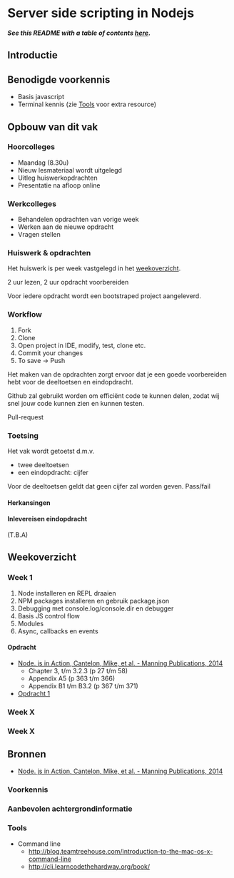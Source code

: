 # Server side scripting in Nodejs

***See this README with a table of contents [here](http://google.com).***


## Introductie


## Benodigde voorkennis
* Basis javascript 
* Terminal kennis (zie [Tools](#tools) voor extra resource)

## Opbouw van dit vak

### Hoorcolleges
* Maandag (8.30u)
* Nieuw lesmateriaal wordt uitgelegd
* Uitleg huiswerkopdrachten
* Presentatie na afloop online

### Werkcolleges
* Behandelen opdrachten van vorige week
* Werken aan de nieuwe opdracht
* Vragen stellen

### Huiswerk & opdrachten
Het huiswerk is per week vastgelegd in het [weekoverzicht](#weekoverzicht). 

2 uur lezen, 2 uur opdracht voorbereiden

Voor iedere opdracht wordt een bootstraped project aangeleverd. 

### Workflow

1. Fork 
2. Clone
3. Open project in IDE, modify, test, clone etc.
4. Commit your changes
5. To save ->  Push

Het maken van de opdrachten zorgt ervoor dat je een goede voorbereiden hebt voor de deeltoetsen en eindopdracht. 

Github zal gebruikt worden om efficiënt code te kunnen delen, zodat wij snel jouw code kunnen zien en kunnen testen. 

Pull-request

### Toetsing
Het vak wordt getoetst d.m.v.
* twee deeltoetsen
* een eindopdracht: cijfer

Voor de deeltoetsen geldt dat geen cijfer zal worden geven. Pass/fail

#### Herkansingen


#### Inlevereisen eindopdracht
(T.B.A)


## Weekoverzicht

### Week 1
1. Node installeren en REPL draaien
1. NPM packages installeren en gebruik package.json
1. Debugging met console.log/console.dir en debugger
1. Basis JS control flow
1. Modules
1. Async, callbacks en events

#### Opdracht
* [Node. js in Action, Cantelon, Mike, et al. - Manning Publications, 2014](http://www.manning.com/cantelon/)
  * Chapter 3, t/m 3.2.3 (p 27 t/m 58)
  * Appendix A5 (p 363 t/m 366)
  * Appendix B1 t/m B3.2 (p 367 t/m 371) 
* [Opdracht 1](http://github.com/Digitpaint/server-side-scripting-in-nodejs-exercise1)

### Week X
### Week X


## Bronnen
* [Node. js in Action, Cantelon, Mike, et al. - Manning Publications, 2014](http://www.manning.com/cantelon/)


### Voorkennis

### Aanbevolen achtergrondinformatie

### Tools
* Command line
  * http://blog.teamtreehouse.com/introduction-to-the-mac-os-x-command-line 
  * http://cli.learncodethehardway.org/book/
